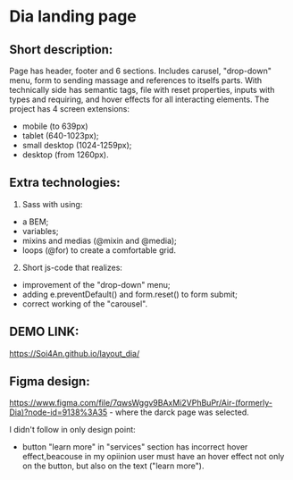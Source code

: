 # Dia landing page

## Short description:
Page has header, footer and 6 sections. Includes carusel, "drop-down" menu, form to sending massage and references to itselfs parts.
With technically side has semantic tags, file with reset properties, inputs with types and requiring, and hover effects for all interacting elements.
The project has 4 screen extensions:
  - mobile (to 639px)
  - tablet (640-1023px);
  - small desktop (1024-1259px);
  - desktop (from 1260px).

## Extra technologies:
1) Sass with using:
  - a BEM;
  - variables;
  - mixins and medias (@mixin and @media);
  - loops (@for) to create a comfortable grid.
2) Short js-code that realizes:
  - improvement of the "drop-down" menu;
  - adding e.preventDefault() and form.reset() to form submit;
  - correct working of the "carousel".

## DEMO LINK:
https://Soi4An.github.io/layout_dia/

## Figma design:
https://www.figma.com/file/7qwsWggv9BAxMi2VPhBuPr/Air-(formerly-Dia)?node-id=9138%3A35 - where the darck page was selected.

I didn't follow in only design point:
  - button "learn more" in "services" section has incorrect hover effect,beacouse in my opiinion user must have an hover effect not only on the button, but also on the text ("learn more").
